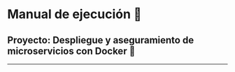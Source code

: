 # Manual de ejecución 📖
## **Proyecto:** Despliegue y aseguramiento de microservicios con Docker 🐳

---
